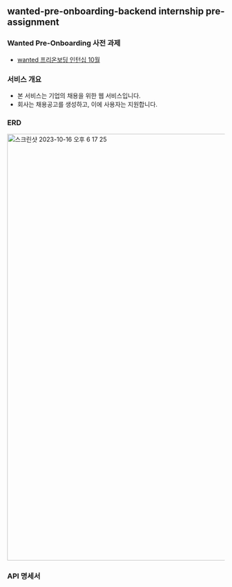
## wanted-pre-onboarding-backend internship pre-assignment


### Wanted Pre-Onboarding 사전 과제
- [wanted 프리온보딩 인턴십 10월](https://bow-hair-db3.notion.site/1850bca26fda4e0ca1410df270c03409)

### 서비스 개요
- 본 서비스는 기업의 채용을 위한 웹 서비스입니다.
- 회사는 채용공고를 생성하고, 이에 사용자는 지원합니다.

### ERD
<img width="986" alt="스크린샷 2023-10-16 오후 6 17 25" src="https://github.com/choidongkuen/wanted-pre-onboarding-backend/assets/96874318/48f28c36-f54c-4320-aa1f-0e13564c2095">

### API 명세서

  


